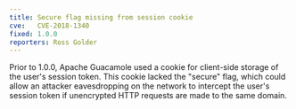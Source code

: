 ```yaml
---
title: Secure flag missing from session cookie
cve:   CVE-2018-1340
fixed: 1.0.0
reporters: Ross Golder
---
```


Prior to 1.0.0, Apache Guacamole used a cookie for client-side storage of the
user's session token. This cookie lacked the "secure" flag, which could allow
an attacker eavesdropping on the network to intercept the user's session token
if unencrypted HTTP requests are made to the same domain.

